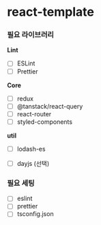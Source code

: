 # react-template

### 필요 라이브러리

**Lint**
- [ ] ESLint
- [ ] Prettier

**Core**

- [ ] redux
- [ ] @tanstack/react-query
- [ ] react-router
- [ ] styled-components

**util**
- [ ] lodash-es
- [ ] dayjs (선택)


### 필요 세팅

- [ ] eslint
- [ ] prettier
- [ ] tsconfig.json
